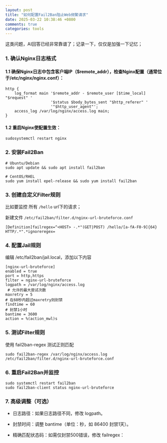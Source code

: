 ```yaml
---
layout: post
title: "如何配置Fail2Ban阻止Web频繁请求"
date: 2025-03-22 10:38:46 +0800
comments: true
categories: tools
---
```


这类问题，AI回答已经非常靠谱了；记录一下，仅仅是加强一下记忆；


### 1. 确认Nginx日志格式

#### 1.1 确保Nginx日志中包含客户端IP（$remote_addr），检查Nginx配置（通常位于/etc/nginx/nginx.conf）：

```
http {
    log_format main '$remote_addr - $remote_user [$time_local] "$request" '
                    '$status $body_bytes_sent "$http_referer" '
                    '"$http_user_agent"';
    access_log /var/log/nginx/access.log main;
}
```


#### 1.2 重启Nginx使配置生效：
```
sudosystemctl restart nginx
```

### 2. 安装Fail2Ban

```
# Ubuntu/Debian
sudo apt update && sudo apt install fail2ban

# CentOS/RHEL
sudo yum install epel-release && sudo yum install fail2ban
```


### 3. 创建自定义Filter规则

比如要监控 所有 `/hello` url下的请求；

新建文件 `/etc/fail2ban/filter.d/nginx-url-bruteforce.conf`

```
[Definition]failregex=^<HOST> -.*"(GET|POST) /hello/[a-fA-F0-9]{64} HTTP/.*".*ignoreregex=
```


### 4. 配置Jail规则

编辑 /etc/fail2ban/jail.local，添加以下内容

```
[nginx-url-bruteforce]
enabled = true
port = http,https
filter = nginx-url-bruteforce
logpath = /var/log/nginx/access.log
 # 允许的最大尝试次数
maxretry = 5
# 在60秒内超过maxretry则封禁
findtime = 60
# 封禁1小时
bantime = 3600
action = %(action_mwl)s
```

### 5. 测试Filter规则

使用 fail2ban-regex 测试正则匹配

```
sudo fail2ban-regex /var/log/nginx/access.log /etc/fail2ban/filter.d/nginx-url-bruteforce.conf
```

### 6. 重启Fail2Ban并监控
```
sudo systemctl restart fail2ban
sudo fail2ban-client status nginx-url-bruteforce
```


### 7. 高级调整（可选）

* 日志路径：如果日志路径不同，修改 logpath。

* 封禁时间：调整 bantime（单位：秒，如 86400 封禁1天）。

* 精确匹配状态码：如需仅封禁500错误，修改 failregex：

